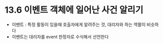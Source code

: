 # 13.6 이벤트 객체에 일어난 사건 알리기
* 이벤트 : 특정 활동이 있을때 호출자에게 알려주는 것, 대리자와 하는 역활이 비슷하다
* 이벤트는 대리자를 event 한정자로 수식해서 선언한다

  
  
